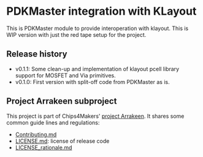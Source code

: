 # PDKMaster integration with KLayout

This is PDKMaster module to provide interoperation with klayout.
This is WIP version with just the red tape setup for the project.

## Release history

* v0.1.1: Some clean-up and implementation of klayout pcell library support for MOSFET and Via primitives.
* v0.1.0: First version with split-off code from PDKMaster as is.

## Project Arrakeen subproject

This project is part of Chips4Makers' [project Arrakeen](https://gitlab.com/Chips4Makers/c4m-arrakeen). It shares some common guide lines and regulations:

* [Contributing.md](https://gitlab.com/Chips4Makers/c4m-arrakeen/-/blob/redtape_v1/Contributing.md)
* [LICENSE.md](https://gitlab.com/Chips4Makers/c4m-arrakeen/-/blob/redtape_v1/LICENSE.md): license of release code
* [LICENSE_rationale.md](https://gitlab.com/Chips4Makers/c4m-arrakeen/-/blob/redtape_v1/LICENSE_rationale.md)
